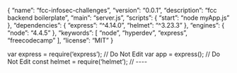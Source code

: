 {
“name”: “fcc-infosec-challenges”,
“version”: “0.0.1”,
“description”: “fcc backend boilerplate”,
“main”: “server.js”,
“scripts”: {
“start”: “node myApp.js”
},
“dependencies”: {
“express”: “^4.14.0”,
“helmet”: “^3.23.3”
},
“engines”: {
“node”: “4.4.5”
},
“keywords”: [
“node”,
“hyperdev”,
“express”,
“freecodecamp”
],
“license”: “MIT”
}

var express = require(‘express’); // Do Not Edit
var app = express(); // Do Not Edit
const helmet = require(‘helmet’);
// ----
